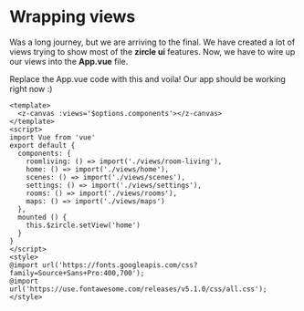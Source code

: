 # Wrapping views

Was a long journey, but we are arriving to the final. We have created a lot of views trying to show most of the **zircle ui** features. Now, we have to wire up our views into the **App.vue** file.

Replace the App.vue code with this and voila! Our app should be working right now :)


```vue result
<template>
  <z-canvas :views='$options.components'></z-canvas>
</template>
<script>
import Vue from 'vue'
export default {
  components: {
    roomliving: () => import('./views/room-living'),
    home: () => import('./views/home'),
    scenes: () => import('./views/scenes'),
    settings: () => import('./views/settings'),
    rooms: () => import('./views/rooms'),
    maps: () => import('./views/maps')
  },
  mounted () {
    this.$zircle.setView('home')
  }
}
</script>
<style>
@import url('https://fonts.googleapis.com/css?family=Source+Sans+Pro:400,700');
@import url('https://use.fontawesome.com/releases/v5.1.0/css/all.css');
</style>

```
